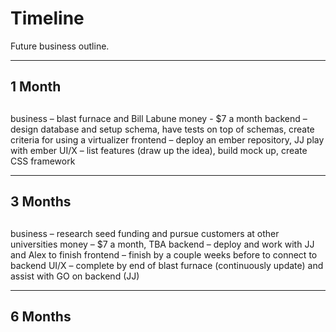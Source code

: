 
# Timeline

Future business outline.

---

## 1 Month

## 
business – blast furnace and Bill Labune
money - $7 a month
backend – design database and setup schema, have tests on top of schemas, create criteria for using a virtualizer
frontend – deploy an ember repository, JJ play with ember
UI/X – list features (draw up the idea), build mock up, create CSS framework


---

## 3 Months
##
business – research seed funding and pursue customers at other universities
money –  $7 a month, TBA
backend – deploy and work with JJ and Alex to finish 
frontend – finish by a couple weeks before to connect to backend
UI/X – complete by end of blast furnace (continuously update) and assist with GO on backend (JJ)


---

## 6 Months




